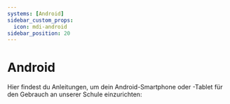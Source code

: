 ```yaml
---
systems: [Android]
sidebar_custom_props:
  icon: mdi-android
sidebar_position: 20
---
```


# Android



Hier findest du Anleitungen, um dein Android-Smartphone oder -Tablet für den Gebrauch an unserer Schule einzurichten:

<Features/>
